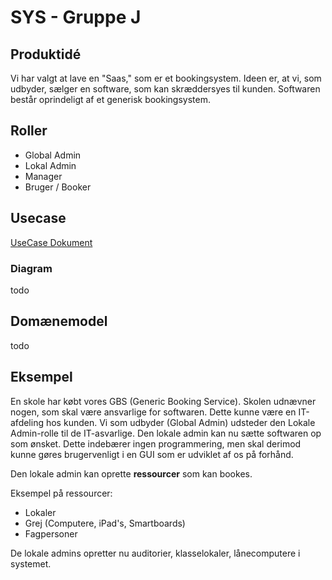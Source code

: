 # SYS - Gruppe J

## Produktidé

Vi har valgt at lave en "Saas," som er et bookingsystem.
Ideen er, at vi, som udbyder, sælger en software, som kan skræddersyes til kunden. Softwaren består oprindeligt af et generisk bookingsystem. 

## Roller

- Global Admin
- Lokal Admin
- Manager
- Bruger / Booker

## Usecase
[UseCase Dokument](https://docs.google.com/document/d/1xxmISS68Xoby0AoRGuLd3un52yQZHQYerZO2AStOcio/edit?usp=sharing)

### Diagram
todo

## Domænemodel
todo

## Eksempel

En skole har købt vores GBS (Generic Booking Service).
Skolen udnævner nogen, som skal være ansvarlige for softwaren. Dette kunne være en IT-afdeling hos kunden.
Vi som udbyder (Global Admin) udsteder den Lokale Admin-rolle til de IT-asvarlige.
Den lokale admin kan nu sætte softwaren op som ønsket. Dette indebærer ingen programmering, men skal derimod kunne gøres brugervenligt i en GUI som er udviklet af os på forhånd.

Den lokale admin kan oprette **ressourcer** som kan bookes. 

Eksempel på ressourcer:
- Lokaler
- Grej (Computere, iPad's, Smartboards)
- Fagpersoner

De lokale admins opretter nu auditorier, klasselokaler, lånecomputere i systemet.

